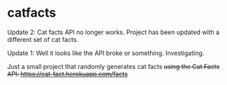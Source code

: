 # catfacts

Update 2: Cat facts API no longer works. Project has been updated with a different set of cat facts.

Update 1: Well it looks like the API broke or something. Investigating. 

Just a small project that randomly generates cat facts ~~using the Cat Facts API: 
https://cat-fact.herokuapp.com/facts~~

